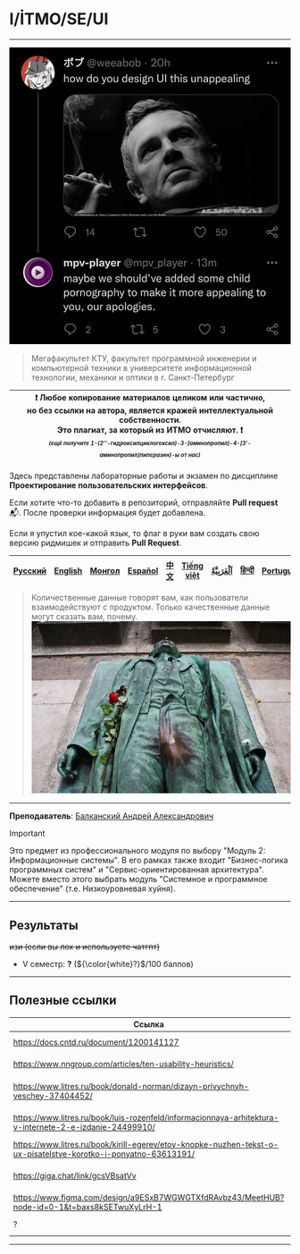# I/İTMO/SE/UI

---

![MPV being based](/img/memes/what-happened-to-mpv-v0-iml5i7mqd14b1.jpg)

> Мегафакультет КТУ, факультет программной инженерии и компьютерной техники в университете информационной технологии, механики и оптики в г. Санкт-Петербург

| :exclamation: <b>Любое копирование материалов целиком или частично,<br>но без ссылки на автора, является кражей интеллектуальной собственности.<br>Это плагиат, за который из ИТМО отчисляют.</b> :exclamation:<br><sub><sup><i>(ещё получите 1-(2’’-гидроксилциклогексил)-3-[аминопропил]-4-[3’-аминопропил]пиперазин)-ы от нас)</sup></sub></b> |
|---------------------------------------------------------------------------------------------------------------------------------------------------------------------------------------------------------------------------------------------------------------------------------------------------------------------------------------------------|
Здесь представлены лабораторные работы и экзамен по дисциплине **Проектирование пользовательских интерфейсов**.

Если хотите что-то добавить в репозиторий, отправляйте **Pull request** :mailbox_with_mail:. После проверки информация будет добавлена.

Если я упустил кое-какой язык, то флаг в руки вам создать свою версию ридмишек и отправить **Pull Request**.

| [<strong>Русский</strong>](https://github.com/XVIIStarPlatinum/itmo/blob/master/Software%20Engineering/UI%20Design/README.md) | [<strong>English</strong>](https://github.com/XVIIStarPlatinum/itmo/blob/master/Software%20Engineering/UI%20Design/.docs/README_EN.md) | [<strong>Монгол</strong>](https://github.com/XVIIStarPlatinum/itmo/blob/master/Software%20Engineering/UI%20Design/.docs/README_MN.md) | [<strong>Español</strong>](https://github.com/XVIIStarPlatinum/itmo/blob/master/Software%20Engineering/UI%20Design/.docs/README_ES.md) | [<strong>中文</strong>](https://github.com/XVIIStarPlatinum/itmo/blob/master/Software%20Engineering/UI%20Design/.docs/README_CN.md) | [<strong>Tiếng việt</strong>](https://github.com/XVIIStarPlatinum/itmo/blob/master/Software%20Engineering/UI%20Design/.docs/README_VN.md) | [<strong><p dir="rtl" lang="ar">اَلْعَرَبِيَّةُ</p></strong>](https://github.com/XVIIStarPlatinum/itmo/blob/master/Software%20Engineering/UI%20Design/.docs/README_AR.md) | [<strong>हिन्दी</strong>](https://github.com/XVIIStarPlatinum/itmo/blob/master/Software%20Engineering/UI%20Design/.docs/README_IN.md) | [<strong>Português</strong>](https://github.com/XVIIStarPlatinum/itmo/blob/master/Software%20Engineering/UI%20Design/.docs/README_PT.md) |
|-------------------------------------------------------------------------------------------------------------------------------|----------------------------------------------------------------------------------------------------------------------------------------|---------------------------------------------------------------------------------------------------------------------------------------|----------------------------------------------------------------------------------------------------------------------------------------|-----------------------------------------------------------------------------------------------------------------------------------|-------------------------------------------------------------------------------------------------------------------------------------------|---------------------------------------------------------------------------------------------------------------------------------------------------------------------------|---------------------------------------------------------------------------------------------------------------------------------------|------------------------------------------------------------------------------------------------------------------------------------------|

> Количественные данные говорят вам, как пользователи взаимодействуют с продуктом. Только качественные данные могут сказать вам, почему.\
> ![lol](/img/memes/m1eo9wpt1ys61.jpg)
---

**Преподаватель**: [Балканский Андрей Александрович](https://my.itmo.ru/persons/119887)

> [!IMPORTANT]
> Это предмет из профессионального модуля по выбору "Модуль 2: Информационные системы". В его рамках также входит "Бизнес-логика программных систем" и "Сервис-ориентированная архитектура".\
> Можете вместо этого выбрать модуль "Системное и программное обеспечение" (т.е. Низкоуровневая хуйня).

---

## Результаты
<s>изи (если вы лох и используете чатгпт)</s>
- V семестр: **?** (${\color{white}?}$/100 баллов)

---

## Полезные ссылки <a name="links"></a>
| Ссылка                                                                                                          | Описание                                 |
|-----------------------------------------------------------------------------------------------------------------|------------------------------------------|
| https://docs.cntd.ru/document/1200141127                                                                        | Основной документ курса                  |
| https://www.nngroup.com/articles/ten-usability-heuristics/                                                      | Эвристики Нильсена                       |
| https://www.litres.ru/book/donald-norman/dizayn-privychnyh-veschey-37404452/                                    | "Дизайн привычных вещей"                 |
| https://www.litres.ru/book/luis-rozenfeld/informacionnaya-arhitektura-v-internete-2-e-izdanie-24499910/         | "Информационная архитектура в Интернете" |
| https://www.litres.ru/book/kirill-egerev/etoy-knopke-nuzhen-tekst-o-ux-pisatelstve-korotko-i-ponyatno-63613191/ | UX-писательство                          |
| https://giga.chat/link/gcsVBsatVv                                                                               | Статья про UI на мобильное устройство    |
| https://www.figma.com/design/a9ESxB7WGWGTXfdRAvbz43/MeetHUB?node-id=0-1&t=baxs8kSETwuXyLrH-1                    | Наш прототип                             |
| ?                                                                                                               | Неокончательный список                   |

---